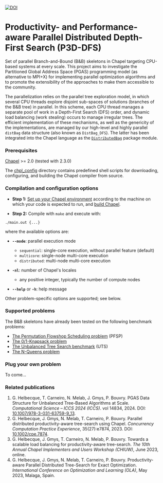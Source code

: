 [![DOI](https://zenodo.org/badge/DOI/10.5281/zenodo.7328540.svg)](https://doi.org/10.5281/zenodo.7328540)

# Productivity- and Performance-aware Parallel Distributed Depth-First Search (P3D-DFS)

Set of parallel Branch-and-Bound (B&B) skeletons in Chapel targeting CPU-based systems at every scale. This project aims to investigate the Partitioned Global Address Space (PGAS) programming model (as alternative to MPI+X) for implementing parallel optimization algorithms and to promote the extensibility of the approaches to make them accessible to the community.

The parallelization relies on the parallel tree exploration model, in which several CPU threads explore disjoint sub-spaces of solutions (branches of the B&B tree) in parallel. In this scheme, each CPU thread manages a separate pool of work in a Depth-First Search (DFS) order, and dynamic load balancing (work stealing) occurs to manage irregular trees. The efficient implementation of these mechanisms, as well as the genericity of the implementations, are managed by our high-level and highly parallel `distBag` data structure (also known as `DistBag_DFS`). The latter has been integrated into the Chapel language as the [`DistributedBag`](https://chapel-lang.org/docs/modules/packages/DistributedBag.html) package module.

### Prerequisites

[Chapel](https://chapel-lang.org/) >= 2.0 (tested with 2.3.0)

The [chpl_config](./chpl_config) directory contains predefined shell scripts for downloading, configuring, and building the Chapel compiler from source.

### Compilation and configuration options

- **Step 1:** [Set up your Chapel environment](https://chapel-lang.org/docs/usingchapel/chplenv.html) according to the machine on which your code is expected to run, and [build Chapel](https://chapel-lang.org/docs/usingchapel/building.html).

- **Step 2:** Compile with `make` and execute with:

```
./main.out {...}
```

where the available options are:
- **`--mode`**: parallel execution mode
  - `sequential`: single-core execution, without parallel feature (default)
  - `multicore`: single-node multi-core execution
  - `distributed`: multi-node multi-core execution

- **`-nl`**: number of Chapel's locales
  - any positive integer, typically the number of compute nodes

- **`--help`** or **`-h`**: help message

Other problem-specific options are supported; see below.

### Supported problems

The B&B skeletons have already been tested on the following benchmark problems:
- [The Permutation Flowshop Scheduling problem](./benchmarks/PFSP) (PFSP)
- [The 0/1-Knapsack problem](./benchmarks/Knapsack)
- [The Unbalanced Tree Search benchmark](./benchmarks/UTS) (UTS)
- [The N-Queens problem](./benchmarks/NQueens)

### Plug your own problem

To come...

### Related publications

1. G. Helbecque, T. Carneiro, N. Melab, J. Gmys, P. Bouvry. PGAS Data Structure for Unbalanced Tree-Based Algorithms at Scale. *Computational Science – ICCS 2024 (ICCS)*. vol 14834, 2024. DOI: [10.1007/978-3-031-63759-9_13](https://doi.org/10.1007/978-3-031-63759-9_13).
2. G. Helbecque, J. Gmys, N. Melab, T. Carneiro, P. Bouvry. Parallel distributed productivity-aware tree-search using Chapel. *Concurrency Computation Practice Experience*, 35(27):e7874, 2023. DOI: [10.1002/cpe.7874](https://onlinelibrary.wiley.com/doi/10.1002/cpe.7874).
3. G. Helbecque, J. Gmys, T. Carneiro, N. Melab, P. Bouvry. Towards a scalable load balancing for productivity-aware tree-search. *The 10th Annual Chapel Implementers and Users Workshop (CHIUW)*, June 2023, online.
4. G. Helbecque, J. Gmys, N. Melab, T. Carneiro, P. Bouvry. Productivity-aware Parallel Distributed Tree-Search for Exact Optimization. *International Conference on Optimization and Learning (OLA)*, May 2023, Malaga, Spain.
